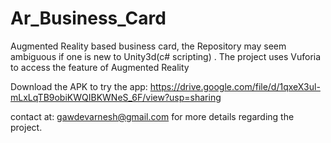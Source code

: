 # Ar_Business_Card
Augmented Reality based business card, the Repository may seem ambiguous if one is new to Unity3d(c# scripting) . The project uses Vuforia to access the feature of Augmented Reality

Download the APK to try the app:
https://drive.google.com/file/d/1qxeX3ul-mLxLqTB9obiKWQIBKWNeS_6F/view?usp=sharing

contact at: gawdevarnesh@gmail.com
for more details regarding the project.
